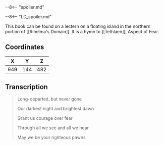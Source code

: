  

--8<-- "spoiler.md"

--8<-- "LD_spoiler.md"

This book can be found on a lectern on a floating island in the northern portion of [[Rihelma's Domain]]. It is a hymn to [[Tethlaen]], Aspect of Fear.

## Coordinates
| **X** | **Y** | **Z** |
| :---: | :---: | :---: |
|  949  |  144  |  482  |

## Transcription
> Long-departed, but never gone
>
> Our darkest night and brightest dawn
>
> Grant us courage over fear
>
> Through all we see and all we hear
>
> May we be your righteous pawns

